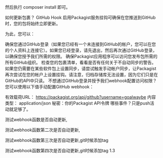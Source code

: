 然后执行  composer install 即可。


如何更新包裹？
GitHub Hook
启用Packagist服务挂钩可确保在您推送到GitHub时，您的包将始终立即更新。

为此，您可以：

确保您通过GitHub登录（如果您已经有一个未连接到GitHub的帐户，您可以在您的个人资料上连接它）。如果您已经登录，请先退出，然后再次通过GitHub登录，以确保您授予我们所需的权限。
确保Packagist应用程序可以访问您发布包所需的所有GitHub组织。
检查您的包裹清单，看看是否有任何关于不自动同步的警告。
如果您仍需要在某些软件包上设置同步，请尝试触发手动帐户同步，让Packagist再次尝试在您的帐户上设置挂钩。请注意，归档存储库无法设置，因为它们只是在GitHub的API中只读。
不想通过GitHub登录并授予我们webhook配置访问权限？
您可以使用以下值手动配置GitHub webhook：

有效载荷URL： https://packagist.org/api/github?username=goalwaybe
内容类型： application/json
秘密：你的Packagist API令牌
哪些事件？只是push活动就足够了。



测试webhook函数是否自动更新,

测试webhook函数第二次是否自动更新,

测试webhook函数第三次是否自动更新,git时候添加tag

测试webhook函数第四次是否自动更新,git时候添加tag 1.3
